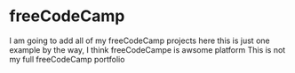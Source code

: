 # freeCodeCamp
I am going to add all of my freeCodeCamp projects here
this is just one example 
by the way, I think freeCodeCampe is awsome platform 
This is not my full freeCodeCamp portfolio



















